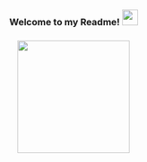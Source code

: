  <h3 align="center">
  
  Welcome to my Readme!
  <img src="https://media.giphy.com/media/hvRJCLFzcasrR4ia7z/giphy.gif" width="28">

</h3>
 <h3 align="center">
 
  <img src="https://encrypted-tbn0.gstatic.com/images?q=tbn:ANd9GcTPNInlaA7sSMZVX4m867mCFqlKRc8eUPQi1jblI2UIw22jynNno12Q1MKb0Nx5X-WHpn8&usqp=CAU" width="200">

</h3>

